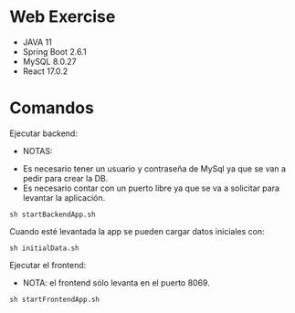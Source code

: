 # Web Exercise
* JAVA 11
* Spring Boot 2.6.1
* MySQL 8.0.27
* React 17.0.2


# Comandos
Ejecutar backend:
* NOTAS:
- Es necesario tener un usuario y contraseña de MySql ya que se van a pedir para crear la DB.
- Es necesario contar con un puerto libre ya que se va a solicitar para levantar la aplicación.
```
sh startBackendApp.sh
```


Cuando esté levantada la app se pueden cargar datos iniciales con:
```
sh initialData.sh
```


Ejecutar el frontend:
* NOTA: el frontend sólo levanta en el puerto 8069.
```
sh startFrontendApp.sh
```    
